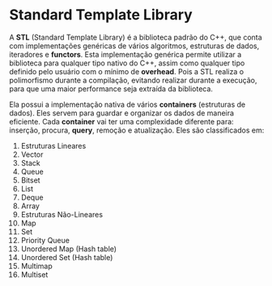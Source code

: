 # Standard Template Library

A **STL** (Standard Template Library) é a biblioteca padrão do C++, que conta com
implementações genéricas de vários algoritmos, estruturas de dados, iteradores e
__functors__. Esta implementação genérica permite utilizar a biblioteca para qualquer
tipo nativo do C++, assim como qualquer tipo definido pelo usuário com o mínimo de
__overhead__. Pois a STL realiza o polimorfismo durante a compilação, evitando
realizar durante a execução, para que uma maior performance seja extraída da biblioteca.

Ela possui a implementação nativa de vários __containers__ (estruturas de dados).
Eles servem para guardar e organizar os dados de maneira eficiente. Cada __container__
vai ter uma complexidade diferente para: inserção, procura, __query__, remoção e atualização.
Eles são classificados em:

1. Estruturas Lineares
  1. Vector
  1. Stack
  1. Queue
  1. Bitset
  1. List
  1. Deque
  1. Array
1. Estruturas Não-Lineares
  1. Map
  1. Set
  1. Priority Queue
  1. Unordered Map (Hash table)
  1. Unordered Set (Hash table)
  1. Multimap
  1. Multiset
